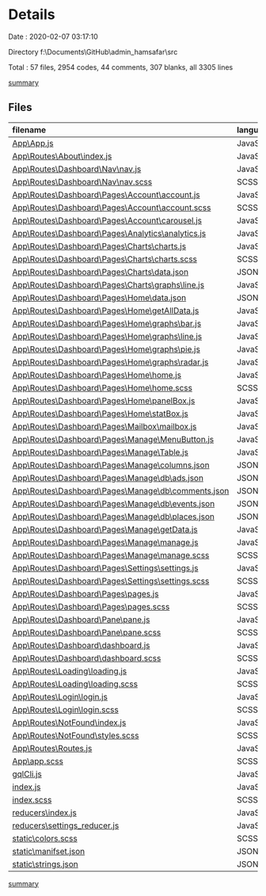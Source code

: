 # Details

Date : 2020-02-07 03:17:10

Directory f:\Documents\GitHub\admin_hamsafar\src

Total : 57 files,  2954 codes, 44 comments, 307 blanks, all 3305 lines

[summary](results.md)

## Files
| filename | language | code | comment | blank | total |
| :--- | :--- | ---: | ---: | ---: | ---: |
| [App\App.js](file:///f%3A/Documents/GitHub/admin_hamsafar/src/App/App.js) | JavaScript | 229 | 11 | 33 | 273 |
| [App\Routes\About\index.js](file:///f%3A/Documents/GitHub/admin_hamsafar/src/App/Routes/About/index.js) | JavaScript | 10 | 0 | 3 | 13 |
| [App\Routes\Dashboard\Nav\nav.js](file:///f%3A/Documents/GitHub/admin_hamsafar/src/App/Routes/Dashboard/Nav/nav.js) | JavaScript | 63 | 1 | 6 | 70 |
| [App\Routes\Dashboard\Nav\nav.scss](file:///f%3A/Documents/GitHub/admin_hamsafar/src/App/Routes/Dashboard/Nav/nav.scss) | SCSS | 67 | 2 | 6 | 75 |
| [App\Routes\Dashboard\Pages\Account\account.js](file:///f%3A/Documents/GitHub/admin_hamsafar/src/App/Routes/Dashboard/Pages/Account/account.js) | JavaScript | 22 | 0 | 2 | 24 |
| [App\Routes\Dashboard\Pages\Account\account.scss](file:///f%3A/Documents/GitHub/admin_hamsafar/src/App/Routes/Dashboard/Pages/Account/account.scss) | SCSS | 18 | 0 | 3 | 21 |
| [App\Routes\Dashboard\Pages\Account\carousel.js](file:///f%3A/Documents/GitHub/admin_hamsafar/src/App/Routes/Dashboard/Pages/Account/carousel.js) | JavaScript | 64 | 0 | 6 | 70 |
| [App\Routes\Dashboard\Pages\Analytics\analytics.js](file:///f%3A/Documents/GitHub/admin_hamsafar/src/App/Routes/Dashboard/Pages/Analytics/analytics.js) | JavaScript | 15 | 0 | 2 | 17 |
| [App\Routes\Dashboard\Pages\Charts\charts.js](file:///f%3A/Documents/GitHub/admin_hamsafar/src/App/Routes/Dashboard/Pages/Charts/charts.js) | JavaScript | 33 | 1 | 6 | 40 |
| [App\Routes\Dashboard\Pages\Charts\charts.scss](file:///f%3A/Documents/GitHub/admin_hamsafar/src/App/Routes/Dashboard/Pages/Charts/charts.scss) | SCSS | 7 | 0 | 1 | 8 |
| [App\Routes\Dashboard\Pages\Charts\data.json](file:///f%3A/Documents/GitHub/admin_hamsafar/src/App/Routes/Dashboard/Pages/Charts/data.json) | JSON | 272 | 0 | 0 | 272 |
| [App\Routes\Dashboard\Pages\Charts\graphs\line.js](file:///f%3A/Documents/GitHub/admin_hamsafar/src/App/Routes/Dashboard/Pages/Charts/graphs/line.js) | JavaScript | 65 | 0 | 2 | 67 |
| [App\Routes\Dashboard\Pages\Home\data.json](file:///f%3A/Documents/GitHub/admin_hamsafar/src/App/Routes/Dashboard/Pages/Home/data.json) | JSON | 309 | 0 | 0 | 309 |
| [App\Routes\Dashboard\Pages\Home\getAllData.js](file:///f%3A/Documents/GitHub/admin_hamsafar/src/App/Routes/Dashboard/Pages/Home/getAllData.js) | JavaScript | 6 | 0 | 0 | 6 |
| [App\Routes\Dashboard\Pages\Home\graphs\bar.js](file:///f%3A/Documents/GitHub/admin_hamsafar/src/App/Routes/Dashboard/Pages/Home/graphs/bar.js) | JavaScript | 99 | 0 | 2 | 101 |
| [App\Routes\Dashboard\Pages\Home\graphs\line.js](file:///f%3A/Documents/GitHub/admin_hamsafar/src/App/Routes/Dashboard/Pages/Home/graphs/line.js) | JavaScript | 38 | 0 | 2 | 40 |
| [App\Routes\Dashboard\Pages\Home\graphs\pie.js](file:///f%3A/Documents/GitHub/admin_hamsafar/src/App/Routes/Dashboard/Pages/Home/graphs/pie.js) | JavaScript | 0 | 0 | 1 | 1 |
| [App\Routes\Dashboard\Pages\Home\graphs\radar.js](file:///f%3A/Documents/GitHub/admin_hamsafar/src/App/Routes/Dashboard/Pages/Home/graphs/radar.js) | JavaScript | 74 | 0 | 4 | 78 |
| [App\Routes\Dashboard\Pages\Home\home.js](file:///f%3A/Documents/GitHub/admin_hamsafar/src/App/Routes/Dashboard/Pages/Home/home.js) | JavaScript | 181 | 1 | 13 | 195 |
| [App\Routes\Dashboard\Pages\Home\home.scss](file:///f%3A/Documents/GitHub/admin_hamsafar/src/App/Routes/Dashboard/Pages/Home/home.scss) | SCSS | 187 | 6 | 27 | 220 |
| [App\Routes\Dashboard\Pages\Home\panelBox.js](file:///f%3A/Documents/GitHub/admin_hamsafar/src/App/Routes/Dashboard/Pages/Home/panelBox.js) | JavaScript | 0 | 0 | 1 | 1 |
| [App\Routes\Dashboard\Pages\Home\statBox.js](file:///f%3A/Documents/GitHub/admin_hamsafar/src/App/Routes/Dashboard/Pages/Home/statBox.js) | JavaScript | 0 | 0 | 1 | 1 |
| [App\Routes\Dashboard\Pages\Mailbox\mailbox.js](file:///f%3A/Documents/GitHub/admin_hamsafar/src/App/Routes/Dashboard/Pages/Mailbox/mailbox.js) | JavaScript | 11 | 0 | 2 | 13 |
| [App\Routes\Dashboard\Pages\Manage\MenuButton.js](file:///f%3A/Documents/GitHub/admin_hamsafar/src/App/Routes/Dashboard/Pages/Manage/MenuButton.js) | JavaScript | 46 | 0 | 9 | 55 |
| [App\Routes\Dashboard\Pages\Manage\Table.js](file:///f%3A/Documents/GitHub/admin_hamsafar/src/App/Routes/Dashboard/Pages/Manage/Table.js) | JavaScript | 32 | 0 | 5 | 37 |
| [App\Routes\Dashboard\Pages\Manage\columns.json](file:///f%3A/Documents/GitHub/admin_hamsafar/src/App/Routes/Dashboard/Pages/Manage/columns.json) | JSON | 24 | 0 | 0 | 24 |
| [App\Routes\Dashboard\Pages\Manage\db\ads.json](file:///f%3A/Documents/GitHub/admin_hamsafar/src/App/Routes/Dashboard/Pages/Manage/db/ads.json) | JSON | 2 | 0 | 1 | 3 |
| [App\Routes\Dashboard\Pages\Manage\db\comments.json](file:///f%3A/Documents/GitHub/admin_hamsafar/src/App/Routes/Dashboard/Pages/Manage/db/comments.json) | JSON | 10 | 0 | 0 | 10 |
| [App\Routes\Dashboard\Pages\Manage\db\events.json](file:///f%3A/Documents/GitHub/admin_hamsafar/src/App/Routes/Dashboard/Pages/Manage/db/events.json) | JSON | 2 | 0 | 1 | 3 |
| [App\Routes\Dashboard\Pages\Manage\db\places.json](file:///f%3A/Documents/GitHub/admin_hamsafar/src/App/Routes/Dashboard/Pages/Manage/db/places.json) | JSON | 2 | 0 | 1 | 3 |
| [App\Routes\Dashboard\Pages\Manage\getData.js](file:///f%3A/Documents/GitHub/admin_hamsafar/src/App/Routes/Dashboard/Pages/Manage/getData.js) | JavaScript | 0 | 0 | 1 | 1 |
| [App\Routes\Dashboard\Pages\Manage\manage.js](file:///f%3A/Documents/GitHub/admin_hamsafar/src/App/Routes/Dashboard/Pages/Manage/manage.js) | JavaScript | 42 | 2 | 10 | 54 |
| [App\Routes\Dashboard\Pages\Manage\manage.scss](file:///f%3A/Documents/GitHub/admin_hamsafar/src/App/Routes/Dashboard/Pages/Manage/manage.scss) | SCSS | 25 | 0 | 2 | 27 |
| [App\Routes\Dashboard\Pages\Settings\settings.js](file:///f%3A/Documents/GitHub/admin_hamsafar/src/App/Routes/Dashboard/Pages/Settings/settings.js) | JavaScript | 64 | 0 | 5 | 69 |
| [App\Routes\Dashboard\Pages\Settings\settings.scss](file:///f%3A/Documents/GitHub/admin_hamsafar/src/App/Routes/Dashboard/Pages/Settings/settings.scss) | SCSS | 24 | 0 | 5 | 29 |
| [App\Routes\Dashboard\Pages\pages.js](file:///f%3A/Documents/GitHub/admin_hamsafar/src/App/Routes/Dashboard/Pages/pages.js) | JavaScript | 53 | 1 | 10 | 64 |
| [App\Routes\Dashboard\Pages\pages.scss](file:///f%3A/Documents/GitHub/admin_hamsafar/src/App/Routes/Dashboard/Pages/pages.scss) | SCSS | 33 | 0 | 3 | 36 |
| [App\Routes\Dashboard\Pane\pane.js](file:///f%3A/Documents/GitHub/admin_hamsafar/src/App/Routes/Dashboard/Pane/pane.js) | JavaScript | 33 | 0 | 7 | 40 |
| [App\Routes\Dashboard\Pane\pane.scss](file:///f%3A/Documents/GitHub/admin_hamsafar/src/App/Routes/Dashboard/Pane/pane.scss) | SCSS | 35 | 1 | 7 | 43 |
| [App\Routes\Dashboard\dashboard.js](file:///f%3A/Documents/GitHub/admin_hamsafar/src/App/Routes/Dashboard/dashboard.js) | JavaScript | 32 | 0 | 5 | 37 |
| [App\Routes\Dashboard\dashboard.scss](file:///f%3A/Documents/GitHub/admin_hamsafar/src/App/Routes/Dashboard/dashboard.scss) | SCSS | 16 | 2 | 2 | 20 |
| [App\Routes\Loading\loading.js](file:///f%3A/Documents/GitHub/admin_hamsafar/src/App/Routes/Loading/loading.js) | JavaScript | 14 | 0 | 5 | 19 |
| [App\Routes\Loading\loading.scss](file:///f%3A/Documents/GitHub/admin_hamsafar/src/App/Routes/Loading/loading.scss) | SCSS | 4 | 0 | 0 | 4 |
| [App\Routes\Login\login.js](file:///f%3A/Documents/GitHub/admin_hamsafar/src/App/Routes/Login/login.js) | JavaScript | 163 | 1 | 21 | 185 |
| [App\Routes\Login\login.scss](file:///f%3A/Documents/GitHub/admin_hamsafar/src/App/Routes/Login/login.scss) | SCSS | 119 | 0 | 20 | 139 |
| [App\Routes\NotFound\index.js](file:///f%3A/Documents/GitHub/admin_hamsafar/src/App/Routes/NotFound/index.js) | JavaScript | 25 | 0 | 6 | 31 |
| [App\Routes\NotFound\styles.scss](file:///f%3A/Documents/GitHub/admin_hamsafar/src/App/Routes/NotFound/styles.scss) | SCSS | 19 | 0 | 2 | 21 |
| [App\Routes\Routes.js](file:///f%3A/Documents/GitHub/admin_hamsafar/src/App/Routes/Routes.js) | JavaScript | 40 | 1 | 9 | 50 |
| [App\app.scss](file:///f%3A/Documents/GitHub/admin_hamsafar/src/App/app.scss) | SCSS | 33 | 0 | 10 | 43 |
| [gqlCli.js](file:///f%3A/Documents/GitHub/admin_hamsafar/src/gqlCli.js) | JavaScript | 12 | 2 | 3 | 17 |
| [index.js](file:///f%3A/Documents/GitHub/admin_hamsafar/src/index.js) | JavaScript | 16 | 5 | 5 | 26 |
| [index.scss](file:///f%3A/Documents/GitHub/admin_hamsafar/src/index.scss) | SCSS | 41 | 0 | 10 | 51 |
| [reducers\index.js](file:///f%3A/Documents/GitHub/admin_hamsafar/src/reducers/index.js) | JavaScript | 6 | 1 | 3 | 10 |
| [reducers\settings_reducer.js](file:///f%3A/Documents/GitHub/admin_hamsafar/src/reducers/settings_reducer.js) | JavaScript | 8 | 0 | 1 | 9 |
| [static\colors.scss](file:///f%3A/Documents/GitHub/admin_hamsafar/src/static/colors.scss) | SCSS | 29 | 6 | 14 | 49 |
| [static\manifset.json](file:///f%3A/Documents/GitHub/admin_hamsafar/src/static/manifset.json) | JSON | 30 | 0 | 1 | 31 |
| [static\strings.json](file:///f%3A/Documents/GitHub/admin_hamsafar/src/static/strings.json) | JSON | 150 | 0 | 0 | 150 |

[summary](results.md)